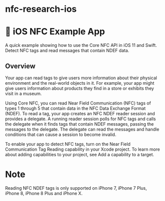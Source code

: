 # nfc-research-ios

# 📱 iOS NFC Example App

A quick example showing how to use the Core NFC API in iOS 11 and Swift.
Detect NFC tags and read messages that contain NDEF data.

## Overview

Your app can read tags to give users more information about their physical environment and the real-world objects in it. For example, your app might give users information about products they find in a store or exhibits they visit in a museum.

Using Core NFC, you can read Near Field Communication (NFC) tags of types 1 through 5 that contain data in the NFC Data Exchange Format (NDEF). To read a tag, your app creates an NFC NDEF reader session and provides a delegate. A running reader session polls for NFC tags and calls the delegate when it finds tags that contain NDEF messages, passing the messages to the delegate. The delegate can read the messages and handle conditions that can cause a session to become invalid.

To enable your app to detect NFC tags, turn on the Near Field Communication Tag Reading capability in your Xcode project. To learn more about adding capabilities to your project, see Add a capability to a target.

# Note

Reading NFC NDEF tags is only supported on iPhone 7, iPhone 7 Plus, iPhone 8, iPhone 8 Plus and iPhone X.

